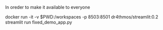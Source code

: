 In oreder to make it available to everyone

docker run -it -v $PWD:/workspaces -p 8503:8501 dr4thmos/streamlit:0.2 streamlit run fixed_demo_app.py


